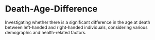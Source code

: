 # Death-Age-Difference
Investigating whether there is a significant difference in the age at death between left-handed and right-handed individuals, considering various demographic and health-related factors.
